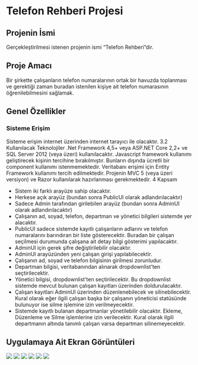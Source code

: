 # Telefon Rehberi Projesi

## Projenin İsmi
Gerçekleştirilmesi istenen projenin ismi “Telefon Rehberi”dir.
## Proje Amacı
Bir şirkette çalışanların telefon numaralarının ortak bir havuzda toplanması ve gerektiği zaman
buradan istenilen kişiye ait telefon numarasının öğrenilebilmesini sağlamak.
## Genel Özellikler
### Sisteme Erişim
Sisteme erişim internet üzerinden internet tarayıcı ile olacaktır.
3.2 Kullanılacak Teknolojiler
.Net Framework 4,5+ veya ASP.NET Core 2,2+ ve SQL Server 2012 (veya üzeri)
kullanılacaktır. Javascript framework kullanımı geliştirecek kişinin tercihine bırakılmıştır.
Bunların dışında ücretli bir component kullanımı istenmemektedir. Veritabanı erişimi için Entity
Framework kullanımı tercih edilmektedir.
Projenin MVC 5 (veya üzeri versiyon) ve Razor kullanılarak hazırlanması gerekmektedir.
4 Kapsam
* Sistem iki farklı arayüze sahip olacaktır.
* Herkese açık arayüz (bundan sonra PublicUI olarak adlandırılacaktır)
* Sadece Admin tarafından girilebilen arayüz (bundan sonra AdminUI olarak
adlandırılacaktır)
* Çalışanın ad, soyad, telefon, departman ve yönetici bilgileri sistemde yer alacaktır.
* PublicUI sadece sistemde kayıtlı çalışanların adlarını ve telefon numaralarını
barındıran bir liste gösterecektir. Buradan bir çalışan seçilmesi durumunda çalışana ait
detay bilgi gösterimi yapılacaktır.
* AdminUI için gerek şifre değiştirilebilir olacaktır.
* AdminUI arayüzünden yeni çalışan girişi yapılabilecektir.
* Çalışanın ad, soyad ve telefon bilgisinin girilmesi zorunludur.
* Departman bilgisi, veritabanından alınarak dropdownlist’ten seçtirilecektir.
* Yönetici bilgisi, dropdownlist’ten seçtirilecektir. Bu dropdownlist sistemde mevcut
bulunan çalışan kayıtları üzerinden doldurulacaktır.
* Çalışan kayıtları AdminUI üzerinden düzenlenebilecek ve silinebilecektir. Kural olarak
eğer ilgili çalışan başka bir çalışanın yöneticisi statüsünde bulunuyor ise silme işlemine
izin verilmeyecektir.
* Sistemde kayıtlı bulanan departmanlar yönetilebilir olacaktır. Ekleme, Düzenleme ve
Silme işlemlerine izin verilecektir. Kural olarak ilgili departmanın altında tanımlı
çalışan varsa departman silinemeyecektir.


## Uygulamaya Ait Ekran Görüntüleri
![](https://i.imgyukle.com/2020/02/12/nI8CHH.png)
![](https://i.imgyukle.com/2020/02/12/nI8S1A.png)
![](https://i.imgyukle.com/2020/02/12/nI8ykU.png)
![](https://i.imgyukle.com/2020/02/12/nI8uw1.png)
![](https://i.imgyukle.com/2020/02/12/nI8Q3o.png)
![](https://i.imgyukle.com/2020/02/12/nI85xI.png)
